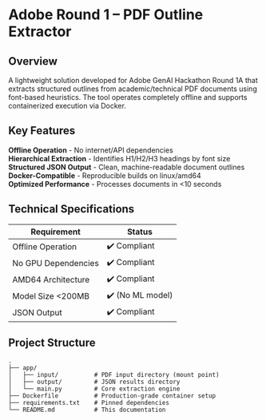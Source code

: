 # Adobe Round 1 – PDF Outline Extractor

## Overview
A lightweight solution developed for Adobe GenAI Hackathon Round 1A that extracts structured outlines from academic/technical PDF documents using font-based heuristics.
The tool operates completely offline and supports containerized execution via Docker.

## Key Features
 **Offline Operation** - No internet/API dependencies  
 **Hierarchical Extraction** - Identifies H1/H2/H3 headings by font size  
 **Structured JSON Output** - Clean, machine-readable document outlines  
 **Docker-Compatible** - Reproducible builds on linux/amd64  
 **Optimized Performance** - Processes documents in <10 seconds  

## Technical Specifications
| Requirement          | Status      |
|----------------------|------------|
| Offline Operation    | ✔️ Compliant |
| No GPU Dependencies  | ✔️ Compliant |
| AMD64 Architecture   | ✔️ Compliant |
| Model Size <200MB    | ✔️ (No ML model) |
| JSON Output          | ✔️ Compliant |


##  Project Structure
```text
.
├── app/
│   ├── input/          # PDF input directory (mount point)
│   ├── output/         # JSON results directory
│   └── main.py         # Core extraction engine
├── Dockerfile          # Production-grade container setup
├── requirements.txt    # Pinned dependencies
└── README.md           # This documentation
